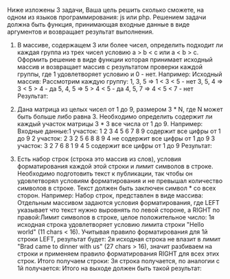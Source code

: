 Ниже изложены 3 задачи, Ваша цель решить сколько сможете, на одном из
языков программирования: js или php. Решением задачи должна быть
функция, принимающая входные данные в виде аргументов и возвращает
результат выполнения.

1. В массиве, содержащем 3 или более чисел, определить подходит ли
каждая группа из трех чисел условию a > b < c или a < b > c. Оформить
решение в виде функции которая принимает исходный массив и возвращает
массив с результатом проверки каждой группы, где 1 удовлетворяет
условию и 0 - нет.
Например:
Исходный массив:
Рассмотрим каждую группу:
1, 3, 5 => 1 < 3 < 5 - нет
3, 5, 4 => 3 < 5 > 4 - да
5, 4, 5 => 5 > 4 < 5 - да
4, 5, 7 => 4 < 5 < 7 - нет
Результат:

2. Дана матрица из целых чисел от 1 до 9, размером 3 * N, где N может быть
больше либо равна 3. Необходимо определить содержит ли каждый участок
матрицы 3 * 3 все числа от 1 до 9.
Например:
Входные данные:1 участок:
1 2 3
4 5 6
7 8 9
содержит все цифры от 1 до 9
2 участок:
2 3 2
5 6 8
8 9 4
не содержит все цифры от 1 до 9
3 участок:
3 2 7
6 8 1
9 4 5
содержит все цифры от 1 до 9
Результат:

3. Есть набор строк (строка это массив из слов), условия форматирования
каждой этой строки и лимит символов в строке. Необходимо подготовить
текст к публикации, так чтобы он удовлетворял условиям форматирования и
не превышал количество символов в строке. Текст должен быть заключен
символ * со всех сторон.
Например:
Набор строк, представлен в виде массива:
Отдельным массивом задаются условия форматирования, где LEFT
указывает что текст нужно выровнять по левой стороне, а RIGHT по правой:Лимит символов в строке, целое положительное число:
1я исходная строка удовлетворяет условию лимита строки "Hello world" (11
chars < 16). Учитывая правило форматирования для 1й строки LEFT,
результат будет:
2я исходная строка не влазит в лимит "Brad came to dinner with us" (27 chars > 16), значит разбиваем на строки и применяем правило форматирования
RIGHT для всех этих строк. Итого получаем строки:
3я строка получается, по аналогии с 1й получается:
Итого на выходе должен быть такой результат:
